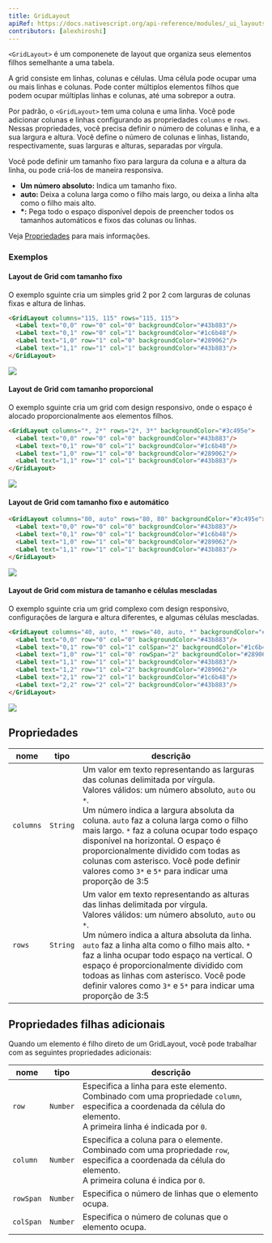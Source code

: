 ```yaml
---
title: GridLayout
apiRef: https://docs.nativescript.org/api-reference/modules/_ui_layouts_grid_layout_
contributors: [alexhiroshi]
---
```


`<GridLayout>` é um componenete de layout que organiza seus elementos filhos semelhante a uma tabela.

A grid consiste em linhas, colunas e células. Uma célula pode ocupar uma ou mais linhas e colunas. Pode conter múltiplos elementos filhos que podem ocupar múltiplas linhas e colunas, até uma sobrepor a outra.

Por padrão, o `<GridLayout>` tem uma coluna e uma linha. Você pode adicionar colunas e linhas configurando as propriedades `columns` e `rows`. Nessas propriedades, você precisa definir o número de colunas e linha, e a sua largura e altura. Você define o número de colunas e linhas, listando, respectivamente, suas larguras e alturas, separadas por vírgula.

Você pode definir um tamanho fixo para largura da coluna e a altura da linha, ou pode criá-los de maneira responsiva.

* **Um número absoluto:** Indica um tamanho fixo.
* **auto:** Deixa a coluna larga como o filho mais largo, ou deixa a linha alta como o filho mais alto.
* **\*:** Pega todo o espaço disponível depois de preencher todos os tamanhos automáticos e fixos das colunas ou linhas.

Veja [Propriedades](#propriedades) para mais informações.

### Exemplos

#### Layout de Grid com tamanho fixo

O exemplo sguinte cria um simples grid 2 por 2 com larguras de colunas fixas e altura de linhas.

```html
<GridLayout columns="115, 115" rows="115, 115">
  <Label text="0,0" row="0" col="0" backgroundColor="#43b883"/>
  <Label text="0,1" row="0" col="1" backgroundColor="#1c6b48"/>
  <Label text="1,0" row="1" col="0" backgroundColor="#289062"/>
  <Label text="1,1" row="1" col="1" backgroundColor="#43b883"/>
</GridLayout>
```
<img class="md:w-1/2 lg:w-1/3" src="https://art.nativescript-vue.org/layouts/grid_layout.svg" />

#### Layout de Grid com tamanho proporcional

O exemplo sguinte cria um grid com design responsivo, onde o espaço é alocado proporcionalmente aos elementos filhos.

```html
<GridLayout columns="*, 2*" rows="2*, 3*" backgroundColor="#3c495e">
  <Label text="0,0" row="0" col="0" backgroundColor="#43b883"/>
  <Label text="0,1" row="0" col="1" backgroundColor="#1c6b48"/>
  <Label text="1,0" row="1" col="0" backgroundColor="#289062"/>
  <Label text="1,1" row="1" col="1" backgroundColor="#43b883"/>
</GridLayout>
```
<img class="md:w-1/2 lg:w-1/3" src="https://art.nativescript-vue.org/layouts/grid_layout_star_sizing.svg" />

#### Layout de Grid com tamanho fixo e automático

```html
<GridLayout columns="80, auto" rows="80, 80" backgroundColor="#3c495e">
  <Label text="0,0" row="0" col="0" backgroundColor="#43b883"/>
  <Label text="0,1" row="0" col="1" backgroundColor="#1c6b48"/>
  <Label text="1,0" row="1" col="0" backgroundColor="#289062"/>
  <Label text="1,1" row="1" col="1" backgroundColor="#43b883"/>
</GridLayout>
```
<img class="md:w-1/2 lg:w-1/3" src="https://art.nativescript-vue.org/layouts/grid_layout_fixed_auto.svg" />

#### Layout de Grid com mistura de tamanho e células mescladas

O exemplo sguinte cria um grid complexo com design responsivo, configurações de largura e altura diferentes, e algumas células mescladas.

```html
<GridLayout columns="40, auto, *" rows="40, auto, *" backgroundColor="#3c495e">
  <Label text="0,0" row="0" col="0" backgroundColor="#43b883"/>
  <Label text="0,1" row="0" col="1" colSpan="2" backgroundColor="#1c6b48"/>
  <Label text="1,0" row="1" col="0" rowSpan="2" backgroundColor="#289062"/>
  <Label text="1,1" row="1" col="1" backgroundColor="#43b883"/>
  <Label text="1,2" row="1" col="2" backgroundColor="#289062"/>
  <Label text="2,1" row="2" col="1" backgroundColor="#1c6b48"/>
  <Label text="2,2" row="2" col="2" backgroundColor="#43b883"/>
</GridLayout>
```
<img class="md:w-1/2 lg:w-1/3" src="https://art.nativescript-vue.org/layouts/grid_layout_complex.svg" />

## Propriedades

| nome | tipo | descrição |
|------|------|-------------|
`columns` | `String` | Um valor em texto representando as larguras das colunas delimitada por vírgula.<br/>Valores válidos: um número absoluto, `auto` ou `*`.<br/>Um número indica a largura absoluta da coluna. `auto` faz a coluna larga como o filho mais largo. `*` faz a coluna ocupar todo espaço disponível na horizontal. O espaço é proporcionalmente dividido com todas as colunas com asterisco. Você pode definir valores como `3*` e `5*` para indicar uma proporção de 3:5
`rows` | `String` |Um valor em texto representando as alturas das linhas delimitada por vírgula.<br/>Valores válidos: um número absoluto, `auto` ou `*`.<br/>Um número indica a altura absoluta da linha. `auto` faz a linha alta como o filho mais alto. `*` faz a linha ocupar todo espaço na vertical. O espaço é proporcionalmente dividido com todoas as linhas com asterisco. Você pode definir valores como `3*` e `5*` para indicar uma proporção de 3:5

## Propriedades filhas adicionais

Quando um elemento é filho direto de um GridLayout, você pode trabalhar com as seguintes propriedades adicionais:

| nome | tipo | descrição |
|------|------|-------------|
`row` | `Number` | Especifica a linha para este elemento. Combinado com uma propriedade `column`, especifica a coordenada da célula do elemento.<br/>A primeira linha é indicada por `0`.
`column` | `Number` | Especifica a coluna para o elemente. Combinado com uma propriedade `row`, especifica a coordenada da célula do elemento.<br/>A primeira coluna é indica por `0`.
`rowSpan` | `Number` | Especifica o número de linhas que o elemento ocupa.
`colSpan` | `Number` | Especifica o número de colunas que o elemento ocupa.
